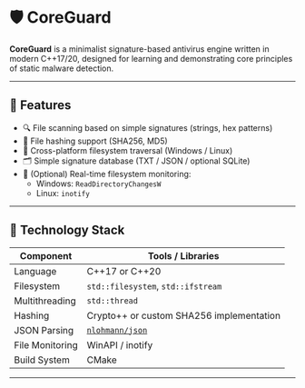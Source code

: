 # 🛡️ CoreGuard

**CoreGuard** is a minimalist signature-based antivirus engine written in modern C++17/20, designed for learning and demonstrating core principles of static malware detection.

---

## 🚀 Features

- 🔍 File scanning based on simple signatures (strings, hex patterns)
- 🔐 File hashing support (SHA256, MD5)
- 📁 Cross-platform filesystem traversal (Windows / Linux)
- 🗂️ Simple signature database (TXT / JSON / optional SQLite)
- 🔄 (Optional) Real-time filesystem monitoring:
  - Windows: `ReadDirectoryChangesW`
  - Linux: `inotify`

---

## 🧰 Technology Stack

| Component          | Tools / Libraries                                |
|--------------------|--------------------------------------------------|
| Language           | C++17 or C++20                                   |
| Filesystem         | `std::filesystem`, `std::ifstream`               |
| Multithreading     | `std::thread`                                    |
| Hashing            | Crypto++ or custom SHA256 implementation         |
| JSON Parsing       | [`nlohmann/json`](https://github.com/nlohmann/json) |
| File Monitoring    | WinAPI / inotify                                 |
| Build System       | CMake                                            |

---
